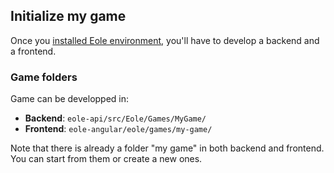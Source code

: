 ## Initialize my game

Once you [installed Eole environment](install), you'll have to develop a backend and a frontend.


### Game folders

Game can be developped in:

- **Backend**: `eole-api/src/Eole/Games/MyGame/`
- **Frontend**: `eole-angular/eole/games/my-game/`

Note that there is already a folder "my game" in both backend and frontend. You can start from them or create a new ones.

